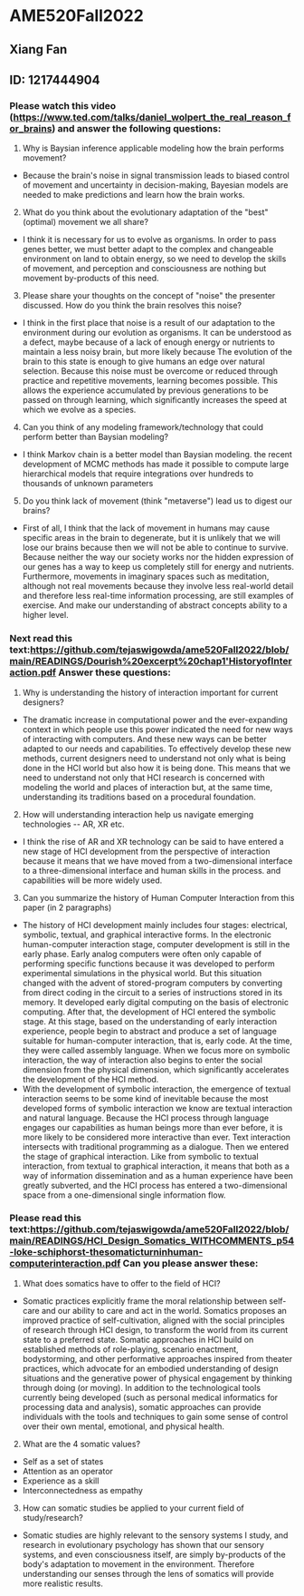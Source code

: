 # AME520Fall2022

## Xiang Fan  
## ID: 1217444904

### Please watch this video (https://www.ted.com/talks/daniel_wolpert_the_real_reason_for_brains) and answer the following questions:

1. Why is Baysian inference applicable modeling how the brain performs movement?
* Because the brain's noise in signal transmission leads to biased control of movement and uncertainty in decision-making, Bayesian models are needed to make predictions and learn how the brain works.
2. What do you think about the evolutionary adaptation of the "best" (optimal) movement we all share?
* I think it is necessary for us to evolve as organisms. In order to pass genes better, we must better adapt to the complex and changeable environment on land to obtain energy, so we need to develop the skills of movement, and perception and consciousness are nothing but movement by-products of this need.
3. Please share your thoughts on the concept of "noise" the presenter discussed. How do you think the brain resolves this noise?
* I think in the first place that noise is a result of our adaptation to the environment during our evolution as organisms. It can be understood as a defect, maybe because of a lack of enough energy or nutrients to maintain a less noisy brain, but more likely because The evolution of the brain to this state is enough to give humans an edge over natural selection. Because this noise must be overcome or reduced through practice and repetitive movements, learning becomes possible. This allows the experience accumulated by previous generations to be passed on through learning, which significantly increases the speed at which we evolve as a species.
4. Can you think of any modeling framework/technology that could perform better than Baysian modeling?
* I think Markov chain is a better model than Baysian modeling. the recent development of MCMC methods has made it possible to compute large hierarchical models that require integrations over hundreds to thousands of unknown parameters
5. Do you think lack of movement (think "metaverse") lead us to digest our brains?
* First of all, I think that the lack of movement in humans may cause specific areas in the brain to degenerate, but it is unlikely that we will lose our brains because then we will not be able to continue to survive. Because neither the way our society works nor the hidden expression of our genes has a way to keep us completely still for energy and nutrients. Furthermore, movements in imaginary spaces such as meditation, although not real movements because they involve less real-world detail and therefore less real-time information processing, are still examples of exercise. And make our understanding of abstract concepts ability to a higher level.
 
### Next read this text:https://github.com/tejaswigowda/ame520Fall2022/blob/main/READINGS/Dourish%20excerpt%20chap1'HistoryofInteraction.pdf Answer these questions:

1. Why is understanding the history of interaction important for current designers?
* The dramatic increase in computational power and the ever-expanding context in which people use this power indicated the need for new ways of interacting with computers. And these new ways can be better adapted to our needs and capabilities. To effectively develop these new methods, current designers need to understand not only what is being done in the HCI world but also how it is being done. This means that we need to understand not only that HCI research is concerned with modeling the world and places of interaction but, at the same time, understanding its traditions based on a procedural foundation.
2. How will understanding interaction help us navigate emerging technologies -- AR, XR etc.
* I think the rise of AR and XR technology can be said to have entered a new stage of HCI development from the perspective of interaction because it means that we have moved from a two-dimensional interface to a three-dimensional interface and human skills in the process. and capabilities will be more widely used.
3. Can you summarize the history of Human Computer Interaction from this paper (in 2 paragraphs)
* The history of HCI development mainly includes four stages: electrical, symbolic, textual, and graphical interactive forms. In the electronic human-computer interaction stage, computer development is still in the early phase. Early analog computers were often only capable of performing specific functions because it was developed to perform experimental simulations in the physical world. But this situation changed with the advent of stored-program computers by converting from direct coding in the circuit to a series of instructions stored in its memory. It developed early digital computing on the basis of electronic computing. After that, the development of HCI entered the symbolic stage. At this stage, based on the understanding of early interaction experience, people begin to abstract and produce a set of language suitable for human-computer interaction, that is, early code. At the time, they were called assembly language. When we focus more on symbolic interaction, the way of interaction also begins to enter the social dimension from the physical dimension, which significantly accelerates the development of the HCI method. 
* With the development of symbolic interaction, the emergence of textual interaction seems to be some kind of inevitable because the most developed forms of symbolic interaction we know are textual interaction and natural language. Because the HCI process through language engages our capabilities as human beings more than ever before, it is more likely to be considered more interactive than ever. Text interaction intersects with traditional programming as a dialogue. Then we entered the stage of graphical interaction. Like from symbolic to textual interaction, from textual to graphical interaction, it means that both as a way of information dissemination and as a human experience have been greatly subverted, and the HCI process has entered a two-dimensional space from a one-dimensional single information flow.
  
### Please read this text:https://github.com/tejaswigowda/ame520Fall2022/blob/main/READINGS/HCI_Design_Somatics_WITHCOMMENTS_p54-loke-schiphorst-thesomaticturninhuman-computerinteraction.pdf Can you please answer these:

1. What does somatics have to offer to the field of HCI?
* Somatic practices explicitly frame the moral relationship between self-care and our ability to care and act in the world. Somatics proposes an improved practice of self-cultivation, aligned with the social principles of research through HCI design, to transform the world from its current state to a preferred state. Somatic approaches in HCI build on established methods of role-playing, scenario enactment, bodystorming, and other performative approaches inspired from theater practices, which advocate for an embodied understanding of design situations and the generative power of physical engagement by thinking through doing (or moving). In addition to the technological tools currently being developed (such as personal medical informatics for processing data and analysis), somatic approaches can provide individuals with the tools and techniques to gain some sense of control over their own mental, emotional, and physical health.
2. What are the 4 somatic values?
* Self as a set of states
* Attention as an operator
* Experience as a skill
* Interconnectedness as empathy
3. How can somatic studies be applied to your current field of study/research?
* Somatic studies are highly relevant to the sensory systems I study, and research in evolutionary psychology has shown that our sensory systems, and even consciousness itself, are simply by-products of the body's adaptation to movement in the environment. Therefore understanding our senses through the lens of somatics will provide more realistic results.
